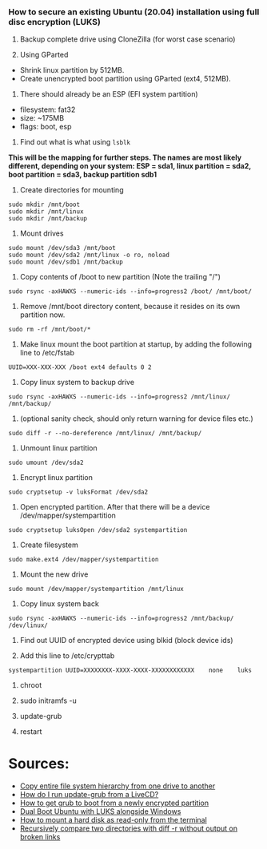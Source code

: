 ### How to secure an existing Ubuntu (20.04) installation using full disc encryption (LUKS)

1. Backup complete drive using CloneZilla (for worst case scenario)

1. Using GParted
- Shrink linux partition by 512MB.
- Create unencrypted boot partition using GParted (ext4, 512MB).

1. There should already be an ESP (EFI system partition)
  - filesystem: fat32
  - size: ~175MB
  - flags: boot, esp

1. Find out what is what using ```lsblk```

  **This will be the mapping for further steps. The names are most likely different, depending on your system: ESP = sda1, linux partition = sda2, boot partition = sda3, backup partition sdb1**


1. Create directories for mounting
```
sudo mkdir /mnt/boot
sudo mkdir /mnt/linux
sudo mkdir /mnt/backup
```

1. Mount drives
```
sudo mount /dev/sda3 /mnt/boot
sudo mount /dev/sda2 /mnt/linux -o ro, noload
sudo mount /dev/sdb1 /mnt/backup
```

1. Copy contents of /boot to new partition (Note the trailing "/")
```
sudo rsync -axHAWXS --numeric-ids --info=progress2 /boot/ /mnt/boot/
```

1. Remove /mnt/boot directory content, because it resides on its own partition now.
```
sudo rm -rf /mnt/boot/*
```

1. Make linux mount the boot partition at startup, by adding the following line to /etc/fstab
```
UUID=XXX-XXX-XXX /boot ext4 defaults 0 2
```

1. Copy linux system to backup drive
```
sudo rsync -axHAWXS --numeric-ids --info=progress2 /mnt/linux/ /mnt/backup/
```

1. (optional sanity check, should only return warning for device files etc.)
```
sudo diff -r --no-dereference /mnt/linux/ /mnt/backup/
```

1. Unmount linux partition
```
sudo umount /dev/sda2
```

1. Encrypt linux partition
```
sudo cryptsetup -v luksFormat /dev/sda2
```

1. Open encrypted partition. After that there will be a device /dev/mapper/systempartition
```
sudo cryptsetup luksOpen /dev/sda2 systempartition
```

1. Create filesystem
```
sudo make.ext4 /dev/mapper/systempartition
```

1. Mount the new drive
```
sudo mount /dev/mapper/systempartition /mnt/linux
```

1. Copy linux system back
```
sudo rsync -axHAWXS --numeric-ids --info=progress2 /mnt/backup/ /dev/linux/
```

1. Find out UUID of encrypted device using blkid (block device ids)

1. Add this line to /etc/crypttab
```
systempartition UUID=XXXXXXXX-XXXX-XXXX-XXXXXXXXXXXX	none	luks
```

1. chroot

1. sudo initramfs -u

1. update-grub

1. restart

# Sources:

- [Copy entire file system hierarchy from one drive to another](https://superuser.com/questions/307541/copy-entire-file-system-hierarchy-from-one-drive-to-another)
- [How do I run update-grub from a LiveCD?](https://askubuntu.com/questions/145241/how-do-i-run-update-grub-from-a-livecd)
- [How to get grub to boot from a newly encrypted partition](https://askubuntu.com/questions/1082131/how-to-get-grub-to-boot-from-a-newly-encrypted-partition)
- [Dual Boot Ubuntu with LUKS alongside Windows](https://www.youtube.com/watch?v=IfJ6HkMxgEY&feature=youtu.be)
- [How to mount a hard disk as read-only from the terminal](https://askubuntu.com/questions/296331/how-to-mount-a-hard-disk-as-read-only-from-the-terminal)
- [Recursively compare two directories with diff -r without output on broken links](https://unix.stackexchange.com/questions/49496/recursively-compare-two-directories-with-diff-r-without-output-on-broken-links)
